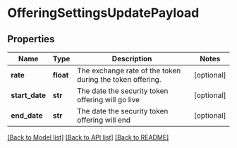 # OfferingSettingsUpdatePayload

## Properties
Name | Type | Description | Notes
------------ | ------------- | ------------- | -------------
**rate** | **float** | The exchange rate of the token during the token offering. | [optional] 
**start_date** | **str** | The date the security token offering will go live | [optional] 
**end_date** | **str** | The date the security token offering will end | [optional] 

[[Back to Model list]](../README.md#documentation-for-models) [[Back to API list]](../README.md#documentation-for-api-endpoints) [[Back to README]](../README.md)


